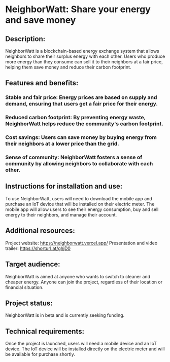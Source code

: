 # NeighborWatt: Share your energy and save money

## Description:

NeighborWatt is a blockchain-based energy exchange system that allows neighbors to share their surplus energy with each other. Users who produce more energy than they consume can sell it to their neighbors at a fair price, helping them save money and reduce their carbon footprint.

## Features and benefits:

### Stable and fair price: Energy prices are based on supply and demand, ensuring that users get a fair price for their energy.
### Reduced carbon footprint: By preventing energy waste, NeighborWatt helps reduce the community's carbon footprint.
### Cost savings: Users can save money by buying energy from their neighbors at a lower price than the grid.
### Sense of community: NeighborWatt fosters a sense of community by allowing neighbors to collaborate with each other.

## Instructions for installation and use:

To use NeighborWatt, users will need to download the mobile app and purchase an IoT device that will be installed on their electric meter. The mobile app will allow users to see their energy consumption, buy and sell energy to their neighbors, and manage their account.

## Additional resources:

Project website: https://neighborwatt.vercel.app/
Presentation and video trailer: https://shorturl.at/ghjD0

## Target audience:

NeighborWatt is aimed at anyone who wants to switch to cleaner and cheaper energy. Anyone can join the project, regardless of their location or financial situation.

## Project status:

NeighborWatt is in beta and is currently seeking funding.

## Technical requirements:

Once the project is launched, users will need a mobile device and an IoT device. The IoT device will be installed directly on the electric meter and will be available for purchase shortly.

